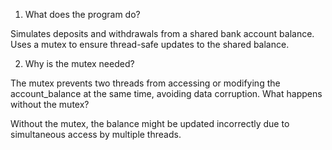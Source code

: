 1. What does the program do?

Simulates deposits and withdrawals from a shared bank account balance.
Uses a mutex to ensure thread-safe updates to the shared balance.

2. Why is the mutex needed?

The mutex prevents two threads from accessing or modifying the account_balance at the same time, avoiding data corruption.
What happens without the mutex?

Without the mutex, the balance might be updated incorrectly due to simultaneous access by multiple threads.
